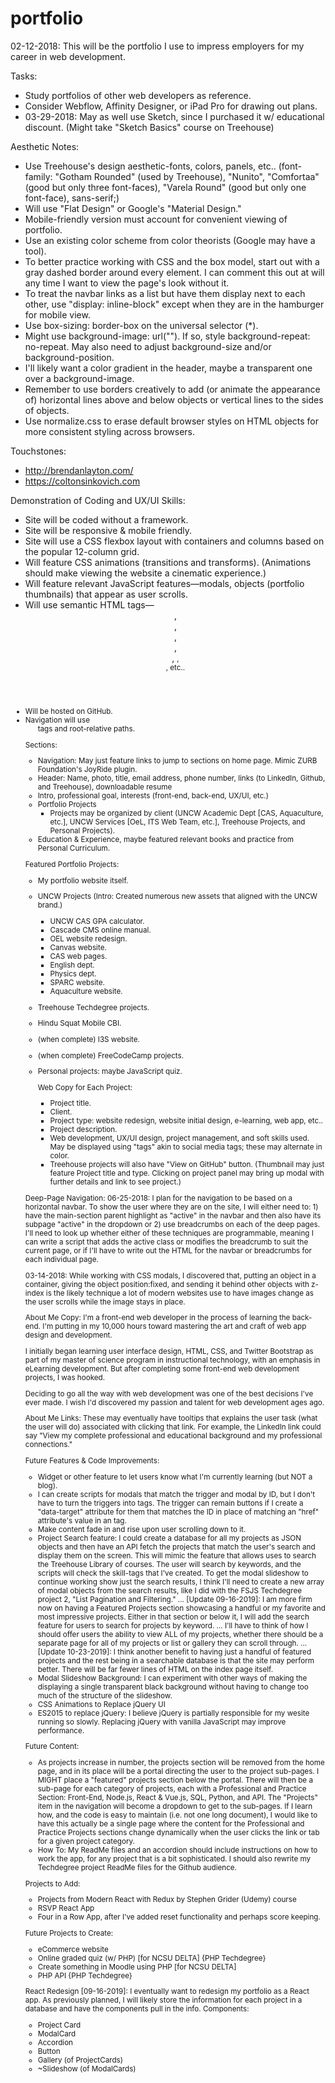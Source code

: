 # portfolio

02-12-2018: This will be the portfolio I use to impress employers for my career in web development.

Tasks:
- Study portfolios of other web developers as reference.
- Consider Webflow, Affinity Designer, or iPad Pro for drawing out plans.
- 03-29-2018: May as well use Sketch, since I purchased it w/ educational discount. (Might take "Sketch Basics" course on Treehouse)

Aesthetic Notes:
- Use Treehouse's design aesthetic-fonts, colors, panels, etc.. (font-family: "Gotham Rounded" (used by Treehouse), "Nunito", "Comfortaa" (good but only three font-faces), "Varela Round" (good but only one font-face), sans-serif;)
- Will use "Flat Design" or Google's "Material Design."
- Mobile-friendly version must account for convenient viewing of portfolio.
- Use an existing color scheme from color theorists (Google may have a tool).
- To better practice working with CSS and the box model, start out with a gray dashed border around every element. I can comment this out at will any time I want to view the page's look without it.
- To treat the navbar links as a list but have them display next to each other, use "display: inline-block" except when they are in the hamburger for mobile view.
- Use box-sizing: border-box on the universal selector (*).
- Might use background-image: url(""). If so, style background-repeat: no-repeat. May also need to adjust background-size and/or background-position.
- I'll likely want a color gradient in the header, maybe a transparent one over a background-image.
- Remember to use borders creatively to add (or animate the appearance of) horizontal lines above and below objects or vertical lines to the sides of objects.
- Use normalize.css to erase default browser styles on HTML objects for more consistent styling across browsers.

Touchstones:
- http://brendanlayton.com/
- https://coltonsinkovich.com

Demonstration of Coding and UX/UI Skills:
- Site will be coded without a framework.
- Site will be responsive & mobile friendly.
- Site will use a CSS flexbox layout with containers and columns based on the popular 12-column grid.
- Will feature CSS animations (transitions and transforms). (Animations should make viewing the website a cinematic experience.)
- Will feature relevant JavaScript features—modals, objects (portfolio thumbnails) that appear as user scrolls.
- Will use semantic HTML tags—<header>, <main>, <footer>, <section>, <aside>, <small>, <nav>, etc..
- Will be hosted on GitHub.
- Navigation will use <ul> tags and root-relative paths.

Sections:
- Navigation: May just feature links to jump to sections on home page. Mimic ZURB Foundation's JoyRide plugin.
- Header: Name, photo, title, email address, phone number, links (to LinkedIn, Github, and Treehouse), downloadable resume
- Intro, professional goal, interests (front-end, back-end, UX/UI, etc.)
- Portfolio Projects
  - Projects may be organized by client (UNCW Academic Dept [CAS, Aquaculture, etc.], UNCW Services [OeL, ITS Web Team, etc.], Treehouse Projects, and Personal Projects).
- Education & Experience, maybe featured relevant books and practice from Personal Curriculum.

Featured Portfolio Projects:
- My portfolio website itself.
- UNCW Projects (Intro: Created numerous new assets that aligned with the UNCW brand.)
  - UNCW CAS GPA calculator.
  - Cascade CMS online manual.
  - OEL website redesign.
  - Canvas website.
  - CAS web pages.
  - English dept.
  - Physics dept.
  - SPARC website.
  - Aquaculture website.
- Treehouse Techdegree projects.
- Hindu Squat Mobile CBI.
- (when complete) I3S website.
- (when complete) FreeCodeCamp projects.
- Personal projects: maybe JavaScript quiz.

  Web Copy for Each Project:
  - Project title.
  - Client.
  - Project type: website redesign, website initial design, e-learning, web app, etc..
  - Project description.
  - Web development, UX/UI design, project management, and soft skills used. May be displayed using "tags" akin to social media tags; these may alternate in color.
  - Treehouse projects will also have "View on GitHub" button.
  (Thumbnail may just feature Project title and type. Clicking on project panel may bring up modal with further details and link to see project.)

Deep-Page Navigation:
06-25-2018: I plan for the navigation to be based on a horizontal navbar. To show the user where they are on the site, I will either need to: 1) have the main-section parent highlight as "active" in the navbar and then also have its subpage "active" in the dropdown or 2) use breadcrumbs on each of the deep pages. I'll need to look up whether either of these techniques are programmable, meaning I can write a script that adds the active class or modifies the breadcrumb to suit the current page, or if I'll have to write out the HTML for the navbar or breadcrumbs for each individual page.

03-14-2018: While working with CSS modals, I discovered that, putting an object in a container, giving the object position:fixed, and sending it behind other objects with z-index is the likely technique a lot of modern websites use to have images change as the user scrolls while the image stays in place.

About Me Copy:
I'm a front-end web developer in the process of learning the back-end. I'm putting in my 10,000 hours toward mastering the art and craft of web app design and development.

I initially began learning user interface design, HTML, CSS, and Twitter Bootstrap as part of my master of science program in instructional technology, with an emphasis in eLearning development. But after completing some front-end web development projects, I was hooked.

Deciding to go all the way with web development was one of the best decisions I've ever made. I wish I'd discovered my passion and talent for web development ages ago.

About Me Links: These may eventually have tooltips that explains the user task (what the user will do) associated with clicking that link. For example, the LinkedIn link could say "View my complete professional  and educational background and my professional connections."



Future Features & Code Improvements:
- Widget or other feature to let users know what I'm currently learning (but NOT a blog).
- I can create scripts for modals that match the trigger and modal by ID, but I don't have to turn the triggers into <a> tags. The trigger can remain buttons if I create a "data-target" attribute for them that matches the ID in place of matching an "href" attribute's value in an <a> tag.
- Make content fade in and rise upon user scrolling down to it.
- Project Search feature: I could create a database for all my projects as JSON objects and then have an API fetch the projects that match the user's search and display them on the screen. This will mimic the feature that allows uses to search the Treehouse Library of courses. The user will search by keywords, and the scripts will check the skill-tags that I've created. To get the modal slideshow to continue working show just the search results, I think I'll need to create a new array of modal objects from the search results, like I did with the FSJS Techdegree project 2, "List Pagination and Filtering."
  ... [Update 09-16-2019]: I am more firm now on having a Featured Projects section showcasing a handful or my favorite and most impressive projects. Either in that section or below it, I will add the search feature for users to search for projects by keyword. ... I'll have to think of how I should offer users the ability to view ALL of my projects, whether there should be a separate page for all of my projects or list or gallery they can scroll through.
  ... [Update 10-23-2019]: I think another benefit to having just a handful of featured projects and the rest being in a searchable database is that the site may perform better. There will be far fewer lines of HTML on the index page itself.
- Modal Slideshow Background: I can experiment with other ways of making the displaying a single transparent black background without having to change too much of the structure of the slideshow.
- CSS Animations to Replace jQuery UI
- ES2015 to replace jQuery: I believe jQuery is partially responsible for my wesite running so slowly. Replacing jQuery with vanilla JavaScript may improve performance.

Future Content:
- As projects increase in number, the projects section will be removed from the home page, and in its place will be a portal directing the user to the project sub-pages. I MIGHT place a "featured" projects section below the portal. There will then be a sub-page for each category of projects, each with a Professional and Practice Section: Front-End, Node.js, React & Vue.js, SQL, Python, and API. The "Projects" item in the navigation will become a dropdown to get to the sub-pages. If I learn how, and the code is easy to maintain (i.e. not one long document), I would like to have this actually be a single page where the content for the Professional and Practice Projects sections change dynamically when the user clicks the link or tab for a given project category.
- How To: My ReadMe files and an accordion should include instructions on how to work the app, for any project that is a bit sophisticated. I should also rewrite my Techdegree project ReadMe files for the Github audience.

Projects to Add:
- Projects from Modern React with Redux by Stephen Grider (Udemy) course
- RSVP React App
- Four in a Row App, after I've added reset functionality and perhaps score keeping.

Future Projects to Create:
- eCommerce website
- Online graded quiz (w/ PHP) [for NCSU DELTA] {PHP Techdegree}
- Create something in Moodle using PHP [for NCSU DELTA]
- PHP API {PHP Techdegree}

React Redesign [09-16-2019]:
I eventually want to redesign my portfolio as a React app. As previously planned, I will likely store the information for each project in a database and have the components pull in the info.
Components:
- Project Card
- ModalCard
- Accordion
- Button
- Gallery (of ProjectCards)
- ~Slideshow (of ModalCards)